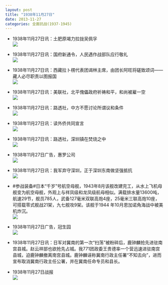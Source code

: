 ```yaml
---
layout: post
title: "1938年11月27日"
date: 2013-11-27
categories: 全面抗战(1937-1945)
---
```


<meta name="referrer" content="no-referrer" />

- 1938年11月27日讯：土肥原竭力拉拢吴佩孚 <br/><img src="https://ww3.sinaimg.cn/large/aca367d8jw1eazzd2tdfwj20cs0hjwhe.jpg" />

- 1938年11月27日讯：国府新通令，人民遇作战部队应行敬礼 <br/><img src="https://ww3.sinaimg.cn/large/aca367d8jw1eazxmomb7ij207q05s74z.jpg" />

- 1938年11月27日讯：西藏拉卜楞代表团谒林主席，由团长阿旺将磋致颂词——藏人必尽职责以图报国 <br/><img src="https://ww1.sinaimg.cn/large/aca367d8jw1eazvw913hfj20cs0k3djr.jpg" />

- 1938年11月27日讯：美联社，北平傀儡政府祈祷和平，和尚被雇一空 <br/><img src="https://ww1.sinaimg.cn/large/aca367d8jw1eazu5tfq4gj208a05x74v.jpg" />

- 1938年11月27日讯：路透社，中方不愿讨论所谓议和条件 <br/><img src="https://ww2.sinaimg.cn/large/aca367d8jw1eazqoyc4bdj205u0hd765.jpg" />

- 1938年11月27日讯：读外侨共同宣言 <br/><img src="https://ww4.sinaimg.cn/large/aca367d8jw1eazn8340qcj20cs0p8aiq.jpg" />

- 1938年11月27日讯：路透社，深圳镇在焚烧之中 <br/><img src="https://ww1.sinaimg.cn/large/aca367d8jw1eazi0rtdj7j20cs0njtcs.jpg" />

- 1938年11月27日广告，惠罗公司 <br/><img src="https://ww3.sinaimg.cn/large/aca367d8jw1eazgabizndj20ap0h8acs.jpg" />

- 1938年11月27日讯：我军弃守深圳，正于深圳东南做坚强抵抗 <br/><img src="https://ww4.sinaimg.cn/large/aca367d8jw1eazejwhs14j20cs0v8n2v.jpg" />

- #参战装备#日本“千岁”号航空母舰，1943年8月该舰改建完工，从水上飞机母舰变为航空母舰，外观上与祥凤级和龙凤级航母相似。满载排水量13600吨，航速29节，舰员785人，武备127毫米双联高炮4座，25毫米三联高炮10座，可搭载零式舰战21架，九七舰攻9架。该舰于1944 年10月恩加诺角海战中被美机炸沉。  <br/><img src="https://ww1.sinaimg.cn/large/aca367d8jw1eazcj0wccnj20m70cy3zv.jpg" />

- 1938年11月27日广告，冠生园 <br/><img src="https://ww1.sinaimg.cn/large/aca367d8jw1eazb3v2g86j20kk0gvafj.jpg" />

- 1938年11月27日讯：日军对冀南的第一次“扫荡”被粉碎后，鹿钟麟抢先进驻南宫县城。赵云祥部也欲抢先占城。我771团政委王贵德率一个营迅速进驻南宫县城，迫鹿钟麟撤离南宫县城。鹿钟麟诬称冀南行政主任署“不知去向”，进而宣布取消冀南行政主任公署，并在冀南任命专员和县长。 

- 1938年11月27日战报 <br/><img src="https://ww3.sinaimg.cn/large/aca367d8jw1eaz7myd3l9j20cs141wnj.jpg" />

